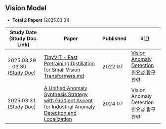 ## Vision Model

* **Total 2 Papers** (2025.03.31)

| Study Date<br>(Study Doc. Link)                                                                                                                                                                         | Paper                                                                                                                                             | Published | 비고                                                                                                  |
|---------------------------------------------------------------------------------------------------------------------------------------------------------------------------------------------------------|---------------------------------------------------------------------------------------------------------------------------------------------------|-----------|-----------------------------------------------------------------------------------------------------|
| 2025.03.29 - 03.30 [(Study Doc)](../Vision%20Model/%5B2025.03.29%5D%20TinyViT%20-%20Fast%20Pretraining%20Distillation%20for%20Small%20Vision%20Transformers.md)                                         | [TinyViT - Fast Pretraining Distillation for Small Vision Transformers.md](https://arxiv.org/pdf/2207.10666v1)                                    | 2022.07   | [Vision Anomaly Detection 필요성 탐구](../Image%20Processing/Special_Vision_Anomaly_Detection_필요성.md) 관련 |
| 2025.03.31 [(Study Doc)](../Vision%20Model/%5B2025.03.31%5D%20A%20Unified%20Anomaly%20Synthesis%20Strategy%20with%20Gradient%20Ascent%20for%20Industrial%20Anomaly%20Detection%20and%20Localization.md) | [A Unified Anomaly Synthesis Strategy with Gradient Ascent for Industrial Anomaly Detection and Localization](https://arxiv.org/pdf/2407.09359v1) | 2024.07   | Vision Anomaly Detection 필요성 탐구 관련                                                                  |
